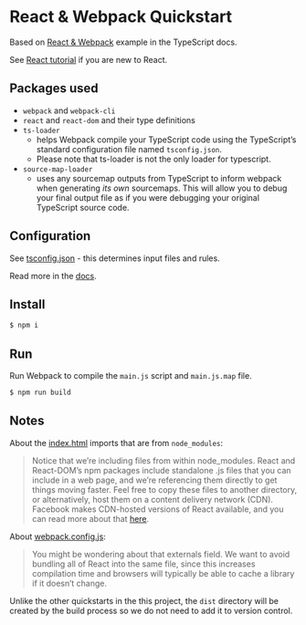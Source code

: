 # React & Webpack Quickstart

Based on [React & Webpack](https://www.typescriptlang.org/docs/handbook/react-&-webpack.html) example in the TypeScript docs.

See [React tutorial](https://reactjs.org/tutorial/tutorial.html) if you are new to React.


## Packages used

- `webpack` and `webpack-cli`
- `react` and `react-dom` and their type definitions
- `ts-loader`
    - helps Webpack compile your TypeScript code using the TypeScript’s standard configuration file named `tsconfig.json`.
    - Please note that ts-loader is not the only loader for typescript.
- `source-map-loader`
    - uses any sourcemap outputs from TypeScript to inform webpack when generating _its own_ sourcemaps. This will allow you to debug your final output file as if you were debugging your original TypeScript source code.


## Configuration

See [tsconfig.json](tsconfig.json) - this determines input files and rules.

Read more in the [docs](https://www.typescriptlang.org/docs/handbook/tsconfig-json.html).


## Install

```sh
$ npm i
```


## Run

Run Webpack to compile the `main.js` script and `main.js.map` file.

```sh
$ npm run build
```


## Notes

About the [index.html](index.html) imports that are from `node_modules`:

> Notice that we’re including files from within node_modules. React and React-DOM’s npm packages include standalone .js files that you can include in a web page, and we’re referencing them directly to get things moving faster. Feel free to copy these files to another directory, or alternatively, host them on a content delivery network (CDN). Facebook makes CDN-hosted versions of React available, and you can read more about that [here](https://facebook.github.io/react/downloads.html#development-vs.-production-builds).

About [webpack.config.js](webpack.config.js):

> You might be wondering about that externals field. We want to avoid bundling all of React into the same file, since this increases compilation time and browsers will typically be able to cache a library if it doesn’t change.

Unlike the other quickstarts in the this project, the `dist` directory will be created by the build process so we do not need to add it to version control.